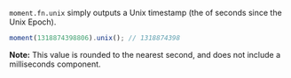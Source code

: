 `moment.fn.unix` simply outputs a Unix timestamp (the of seconds since the Unix Epoch).

```javascript
moment(1318874398806).unix(); // 1318874398
```

**Note:** This value is rounded to the nearest second, and does not include a milliseconds component.
